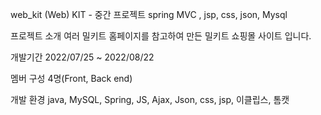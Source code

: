 web_kit
(Web) KIT - 중간 프로젝트
spring MVC , jsp, css, json, Mysql

프로젝트 소개
여러 밀키트 홈페이지를 참고하여 만든 밀키트 쇼핑몰 사이트 입니다.

개발기간
2022/07/25 ~ 2022/08/22

멤버 구성
4명(Front, Back end)

개발 환경
java, MySQL, Spring, JS, Ajax, Json, css, jsp, 이클립스, 톰캣

